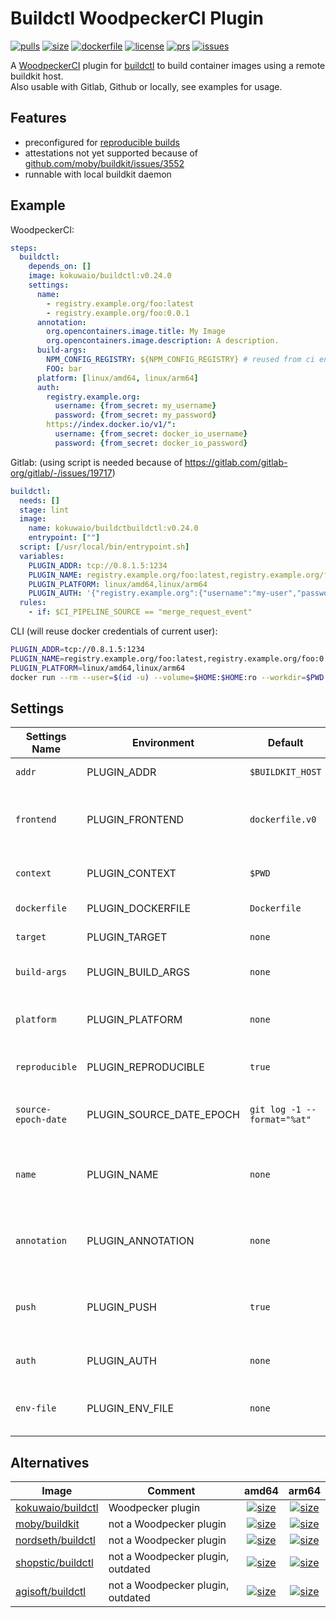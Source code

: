 # Buildctl WoodpeckerCI Plugin

[![pulls](https://img.shields.io/docker/pulls/kokuwaio/buildctl)](https://hub.docker.com/r/kokuwaio/buildctl)
[![size](https://img.shields.io/docker/image-size/kokuwaio/buildctl)](https://hub.docker.com/r/kokuwaio/buildctl)
[![dockerfile](https://img.shields.io/badge/source-Dockerfile%20-blue)](https://git.kokuwa.io/woodpecker/buildctl/src/branch/main/Dockerfile)
[![license](https://img.shields.io/badge/License-EUPL%201.2-blue)](https://git.kokuwa.io/woodpecker/buildctl/src/branch/main/LICENSE)
[![prs](https://img.shields.io/gitea/pull-requests/open/woodpecker/buildctl?gitea_url=https%3A%2F%2Fgit.kokuwa.io)](https://git.kokuwa.io/woodpecker/buildctl/pulls)
[![issues](https://img.shields.io/gitea/issues/open/woodpecker/buildctl?gitea_url=https%3A%2F%2Fgit.kokuwa.io)](https://git.kokuwa.io/woodpecker/buildctl/issues)

A [WoodpeckerCI](https://woodpecker-ci.org) plugin for [buildctl](https://github.com/moby/buildkit) to build container images using a remote buildkit host.  
Also usable with Gitlab, Github or locally, see examples for usage.

## Features

- preconfigured for [reproducible builds](https://github.com/moby/buildkit/blob/master/docs/build-repro.md)
- attestations not yet supported because of [github.com/moby/buildkit/issues/3552](https://github.com/moby/buildkit/issues/3552)
- runnable with local buildkit daemon

## Example

WoodpeckerCI:

```yaml
steps:
  buildctl:
    depends_on: []
    image: kokuwaio/buildctl:v0.24.0
    settings:
      name:
        - registry.example.org/foo:latest
        - registry.example.org/foo:0.0.1
      annotation:
        org.opencontainers.image.title: My Image
        org.opencontainers.image.description: A description.
      build-args:
        NPM_CONFIG_REGISTRY: ${NPM_CONFIG_REGISTRY} # reused from ci env
        FOO: bar
      platform: [linux/amd64, linux/arm64]
      auth:
        registry.example.org:
          username: {from_secret: my_username}
          password: {from_secret: my_password}
        https://index.docker.io/v1/":
          username: {from_secret: docker_io_username}
          password: {from_secret: docker_io_password}
```

Gitlab: (using script is needed because of <https://gitlab.com/gitlab-org/gitlab/-/issues/19717>)

```yaml
buildctl:
  needs: []
  stage: lint
  image:
    name: kokuwaio/buildctbuildctl:v0.24.0
    entrypoint: [""]
  script: [/usr/local/bin/entrypoint.sh]
  variables:
    PLUGIN_ADDR: tcp://0.8.1.5:1234
    PLUGIN_NAME: registry.example.org/foo:latest,registry.example.org/foo:0.0.1
    PLUGIN_PLATFORM: linux/amd64,linux/arm64
    PLUGIN_AUTH: '{"registry.example.org":{"username":"my-user","password":"changeMe"}}'
  rules:
    - if: $CI_PIPELINE_SOURCE == "merge_request_event"
```

CLI (will reuse docker credentials of current user):

```bash
PLUGIN_ADDR=tcp://0.8.1.5:1234
PLUGIN_NAME=registry.example.org/foo:latest,registry.example.org/foo:0.0.1
PLUGIN_PLATFORM=linux/amd64,linux/arm64
docker run --rm --user=$(id -u) --volume=$HOME:$HOME:ro --workdir=$PWD --env=PLUGIN_ADDR --env=PLUGIN_NAME --env=PLUGIN_PLATFORM kokuwaio/buildctl
```

## Settings

| Settings Name       | Environment              | Default                     | Description                                        |
| ------------------- | ------------------------ | --------------------------- | -------------------------------------------------- |
| `addr`              | PLUGIN_ADDR              | `$BUILDKIT_HOST`            | Buildkit host to use.                              |
| `frontend`          | PLUGIN_FRONTEND          | `dockerfile.v0`             | Only dockerfile frontend supported right now       |
| `context`           | PLUGIN_CONTEXT           | `$PWD`                      | Context directory to use for build                 |
| `dockerfile`        | PLUGIN_DOCKERFILE        | `Dockerfile`                | Dockerfile to use.                                 |
| `target`            | PLUGIN_TARGET            | `none`                      | Dockerfile target                                  |
| `build-args`        | PLUGIN_BUILD_ARGS        | `none`                      | Build args to pass to build                        |
| `platform`          | PLUGIN_PLATFORM          | `none`                      | Target platform for container image.               |
| `reproducible`      | PLUGIN_REPRODUCIBLE      | `true`                      | Build with reproducible settings.                 |
| `source-epoch-date` | PLUGIN_SOURCE_DATE_EPOCH | `git log -1 --format="%at"` | Timestamp to use for reproducible builds.         |
| `name`              | PLUGIN_NAME              | `none`                      | Images names where to push the image.              |
| `annotation`        | PLUGIN_ANNOTATION        | `none`                      | Annotations (also known as labels) to add to image |
| `push`              | PLUGIN_PUSH              | `true`                      | Push images if output names are set.               |
| `auth`              | PLUGIN_AUTH              | `none`                      | Auth for private registries                        |
| `env-file`          | PLUGIN_ENV_FILE          | `none`                      | Source environment values from given file          |

## Alternatives

| Image                                                           | Comment                           | amd64 | arm64 |
| --------------------------------------------------------------- | --------------------------------- |:-----:|:-----:|
| [kokuwaio/buildctl](https://hub.docker.com/r/kokuwaio/buildctl) | Woodpecker plugin                 | [![size](https://img.shields.io/docker/image-size/kokuwaio/buildctl?arch=amd64&label=)](https://hub.docker.com/r/kokuwaio/buildctl) | [![size](https://img.shields.io/docker/image-size/kokuwaio/buildctl?arch=arm64&label=)](https://hub.docker.com/r/kokuwaio/buildctl) |
| [moby/buildkit](https://hub.docker.com/r/moby/buildkit)         | not a Woodpecker plugin           | [![size](https://img.shields.io/docker/image-size/moby/buildkit?arch=amd64&label=)](https://hub.docker.com/r/moby/buildkit) | [![size](https://img.shields.io/docker/image-size/moby/buildkit?arch=arm64&label=)](https://hub.docker.com/r/moby/buildkit) |
| [nordseth/buildctl](https://hub.docker.com/r/nordseth/buildctl) | not a Woodpecker plugin           | [![size](https://img.shields.io/docker/image-size/nordseth/buildctl?arch=amd64&label=)](https://hub.docker.com/r/nordseth/buildctl) | [![size](https://img.shields.io/docker/image-size/nordseth/buildctl?arch=arm64&label=)](https://hub.docker.com/r/nordseth/buildctl) |
| [shopstic/buildctl](https://hub.docker.com/r/shopstic/buildctl) | not a Woodpecker plugin, outdated | [![size](https://img.shields.io/docker/image-size/shopstic/buildctl?arch=amd64&label=)](https://hub.docker.com/r/shopstic/buildctl) | [![size](https://img.shields.io/docker/image-size/shopstic/buildctl?arch=arm64&label=)](https://hub.docker.com/r/shopstic/buildctl) |
| [agisoft/buildctl](https://hub.docker.com/r/agisoft/buildctl)   | not a Woodpecker plugin, outdated | [![size](https://img.shields.io/docker/image-size/agisoft/buildctl?arch=amd64&label=)](https://hub.docker.com/r/agisoft/buildctl) | [![size](https://img.shields.io/docker/image-size/agisoft/buildctl?arch=arm64&label=)](https://hub.docker.com/r/agisoft/buildctl) |
